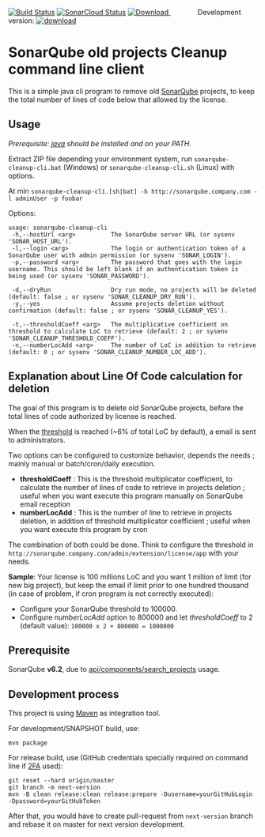 
[![Build Status](https://travis-ci.org/GroupePSA/sonarqube-cleanup-cli.svg?branch=master)](https://travis-ci.org/GroupePSA/sonarqube-cleanup-cli) [![SonarCloud Status](https://sonarcloud.io/api/project_badges/measure?project=org.psa%3Asonarqube-cleanup-cli&metric=alert_status)](https://sonarcloud.io/dashboard?id=org.psa%3Asonarqube-cleanup-cli) [ ![Download](https://api.bintray.com/packages/groupepsa/generic/sonarqube-cleanup-cli/images/download.svg) ](https://bintray.com/groupepsa/generic/sonarqube-cleanup-cli/_latestVersion#files) &nbsp;&nbsp;&nbsp;&nbsp;&nbsp;&nbsp;&nbsp;&nbsp;&nbsp;&nbsp;&nbsp;&nbsp;&nbsp; Development version: [ ![download](https://api.bintray.com/packages/groupepsa/generic-dev/sonarqube-cleanup-cli/images/download.svg) ](https://bintray.com/groupepsa/generic-dev/sonarqube-cleanup-cli/_latestVersion#files)

# SonarQube old projects Cleanup command line client

This is a simple java cli program to remove old [SonarQube](https://www.sonarqube.org/) projects, to keep the total number of lines of code below that allowed by the license.

## Usage

*Prerequisite: [java](https://www.java.com/fr/download/) should be installed and on your PATH.*

Extract ZIP file depending your environment system, run `sonarqube-cleanup-cli.bat` (Windows) or `sonarqube-cleanup-cli.sh` (Linux) with options.

At min `sonarqube-cleanup-cli.[sh|bat] -h http://sonarqube.company.com -l adminUser -p foobar`

Options: 

```
usage: sonarqube-cleanup-cli
 -h,--hostUrl <arg>          The SonarQube server URL (or sysenv 'SONAR_HOST_URL').
 -l,--login <arg>            The login or authentication token of a SonarQube user with admin permission (or sysenv 'SONAR_LOGIN').
 -p,--password <arg>         The password that goes with the login username. This should be left blank if an authentication token is being used (or sysenv 'SONAR_PASSWORD').
 
 -d,--dryRun                 Dry run mode, no projects will be deleted (default: false ; or sysenv 'SONAR_CLEANUP_DRY_RUN').
 -y,--yes                    Assume projects deletion without confirmation (default: false ; or sysenv 'SONAR_CLEANUP_YES').
 
 -t,--thresholdCoeff <arg>   The multiplicative coefficient on threshold to calculate LoC to retrieve (default: 2 ; or sysenv 'SONAR_CLEANUP_THRESHOLD_COEFF').
 -n,--numberLocAdd <arg>     The number of LoC in addition to retrieve (default: 0 ; or sysenv 'SONAR_CLEANUP_NUMBER_LOC_ADD').
```

## Explanation about Line Of Code calculation for deletion

The goal of this program is to delete old SonarQube projects, before the total lines of code authorized by license is reached.

When the [threshold](https://docs.sonarqube.org/display/PLUG/License+Manager+Plugin) is reached (~6% of total LoC by default), a email is sent to administrators.

Two options can be configured to customize behavior, depends the needs ; mainly manual or batch/cron/daily execution.

- **thresholdCoeff** : This is the threshold multiplicator coefficient, to calculate the number of lines of code to retrieve in projects deletion ; useful when you want execute this program manually on SonarQube email reception
- **numberLocAdd** : This is the number of line to retrieve in projects deletion, in addition of threshold multiplicator coefficient ; useful when you want execute this program by cron


The combination of both could be done. Think to configure the threshold in `http://sonarqube.company.com/admin/extension/license/app` with your needs. 

**Sample**: Your license is 100 millions LoC and you want 1 million of limit (for new big project), but keep the email if limit prior to one hundred thousand (in case of problem, if cron program is not correctly executed):

- Configure your SonarQube threshold to 100000.
- Configure *numberLocAdd* option to 800000 and let *thresholdCoeff* to 2 (default value): `100000 x 2 + 800000 = 1000000`


## Prerequisite

SonarQube **v6.2**, due to [api/components/search_projects](https://sonarcloud.io/web_api/api/components/search_projects?internal=true) usage.

## Development process

This project is using [Maven](https://maven.apache.org/) as integration tool.

For development/SNAPSHOT build, use:

```
mvn package
```

For release build, use (GitHub credentials specially required on command line if [2FA](https://help.github.com/en/articles/configuring-two-factor-authentication) used):

```
git reset --hard origin/master 
git branch -m next-version 
mvn -B clean release:clean release:prepare -Dusername=yourGitHubLogin -Dpassword=yourGitHubToken
```

After that, you would have to create pull-request from `next-version` branch and rebase it on master for next version development.

